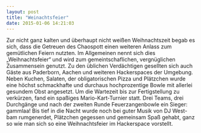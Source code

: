 ```yaml
---
layout: post
title: "Weinachtsfeier"
date: 2015-01-06 14:21:03
---
```

Zur nicht ganz kalten und überhaupt nicht weißen Weihnachtszeit begab es sich, dass die Getreuen des Chaospott einen weiteren Anlass zum gemütlichen Feiern nutzten. Im Allgemeinen nennt sich dies „Weihnachtsfeier“ und wird zum gemeintschaflichen, vergnüglichen Zusammensein genutzt. Zu den üblichen Verdächtigen gesellten sich auch Gäste aus Paderborn, Aachen und weiteren Hackerspaces der Umgebung. Neben Kuchen, Salaten, der obligatorischen Pizza und Plätzchen wurde eine höchst schmackhafte und durchaus hochprozentige Bowle mit allerlei gesundem Obst angesetzt. Um die Wartezeit bis zur Fertigstellung zu verkürzen, fand ein spaßiges Mario-Kart-Turnier statt. Drei Teams, drei Durchgänge und nach der zweiten Runde Feuerzangenbowle ein Sieger: gammlaa! Bis tief in die Nacht wurde noch bei guter Musik von DJ West-bam rumgenerdet, Plätzchen gegessen und gemeinsam Spaß gehabt, ganz so wie man sich so eine Weihnachtsfeier im Hackerspace vorstellt.

